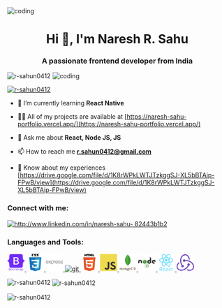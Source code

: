 <img  src="https://media.licdn.com/dms/image/C5612AQErLJQyuT4h2Q/article-inline_image-shrink_1500_2232/0/1624597705774?e=1698883200&v=beta&t=s5dzeckUC08Jo-VEqY3xEdOMcE5oXKOfU-CKKK5F-gA" alt="coding" >
<h1 align="center">Hi 👋, I'm Naresh R. Sahu</h1>
<h3 align="center">A passionate frontend developer from India</h3>

<img align="right" src="https://cdn.dribbble.com/users/1162077/screenshots/3848914/programmer.gif" alt="coding" width="400">
<p align="left"> <img src="https://komarev.com/ghpvc/?username=r-sahun0412&label=Profile%20views&color=0e75b6&style=flat" alt="r-sahun0412" /> </p>

<p align="left"> <a href="https://github.com/ryo-ma/github-profile-trophy"><img src="https://github-profile-trophy.vercel.app/?username=r-sahun0412" alt="r-sahun0412" /></a> </p>

- 🌱 I’m currently learning **React Native**

- 👨‍💻 All of my projects are available at [https://naresh-sahu-portfolio.vercel.app/](https://naresh-sahu-portfolio.vercel.app/)

- 💬 Ask me about **React, Node JS, JS**

- 📫 How to reach me **r.sahun0412@gmail.com**

- 📄 Know about my experiences [https://drive.google.com/file/d/1K8rWPkLWTJTzkggSJ-XL5bBTAip-FPwB/view](https://drive.google.com/file/d/1K8rWPkLWTJTzkggSJ-XL5bBTAip-FPwB/view)

<h3 align="left">Connect with me:</h3>
<p align="left">
<a href="https://linkedin.com/in/http://www.linkedin.com/in/naresh-sahu- 82443b1b2" target="blank"><img align="center" src="https://raw.githubusercontent.com/rahuldkjain/github-profile-readme-generator/master/src/images/icons/Social/linked-in-alt.svg" alt="http://www.linkedin.com/in/naresh-sahu- 82443b1b2" height="30" width="40" /></a>
</p>

<h3 align="left">Languages and Tools:</h3>
<p align="left"> <a href="https://getbootstrap.com" target="_blank" rel="noreferrer"> <img src="https://raw.githubusercontent.com/devicons/devicon/master/icons/bootstrap/bootstrap-plain-wordmark.svg" alt="bootstrap" width="40" height="40"/> </a> <a href="https://www.w3schools.com/css/" target="_blank" rel="noreferrer"> <img src="https://raw.githubusercontent.com/devicons/devicon/master/icons/css3/css3-original-wordmark.svg" alt="css3" width="40" height="40"/> </a> <a href="https://expressjs.com" target="_blank" rel="noreferrer"> <img src="https://raw.githubusercontent.com/devicons/devicon/master/icons/express/express-original-wordmark.svg" alt="express" width="40" height="40"/> </a> <a href="https://git-scm.com/" target="_blank" rel="noreferrer"> <img src="https://www.vectorlogo.zone/logos/git-scm/git-scm-icon.svg" alt="git" width="40" height="40"/> </a> <a href="https://www.w3.org/html/" target="_blank" rel="noreferrer"> <img src="https://raw.githubusercontent.com/devicons/devicon/master/icons/html5/html5-original-wordmark.svg" alt="html5" width="40" height="40"/> </a> <a href="https://developer.mozilla.org/en-US/docs/Web/JavaScript" target="_blank" rel="noreferrer"> <img src="https://raw.githubusercontent.com/devicons/devicon/master/icons/javascript/javascript-original.svg" alt="javascript" width="40" height="40"/> </a> <a href="https://www.mongodb.com/" target="_blank" rel="noreferrer"> <img src="https://raw.githubusercontent.com/devicons/devicon/master/icons/mongodb/mongodb-original-wordmark.svg" alt="mongodb" width="40" height="40"/> </a> <a href="https://nodejs.org" target="_blank" rel="noreferrer"> <img src="https://raw.githubusercontent.com/devicons/devicon/master/icons/nodejs/nodejs-original-wordmark.svg" alt="nodejs" width="40" height="40"/> </a> <a href="https://reactjs.org/" target="_blank" rel="noreferrer"> <img src="https://raw.githubusercontent.com/devicons/devicon/master/icons/react/react-original-wordmark.svg" alt="react" width="40" height="40"/> </a> <a href="https://redux.js.org" target="_blank" rel="noreferrer"> <img src="https://raw.githubusercontent.com/devicons/devicon/master/icons/redux/redux-original.svg" alt="redux" width="40" height="40"/> </a> </p>

<p><img align="left" src="https://github-readme-stats.vercel.app/api/top-langs?username=r-sahun0412&show_icons=true&locale=en&layout=compact" alt="r-sahun0412" /></p>

<p>&nbsp;<img align="center" src="https://github-readme-stats.vercel.app/api?username=r-sahun0412&show_icons=true&locale=en" alt="r-sahun0412" /></p>

<p><img align="center" src="https://github-readme-streak-stats.herokuapp.com/?user=r-sahun0412&" alt="r-sahun0412" /></p>
